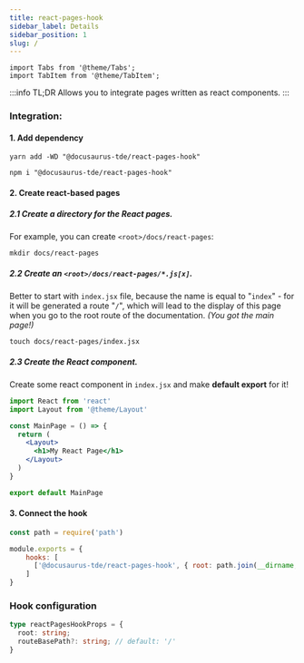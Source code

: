 ```yaml
---
title: react-pages-hook
sidebar_label: Details
sidebar_position: 1
slug: /
---
```


```mdx-code-block
import Tabs from '@theme/Tabs';
import TabItem from '@theme/TabItem';
```

:::info TL;DR
Allows you to integrate pages written as react components.
:::

### Integration:

#### 1. Add dependency

<Tabs groupId="package-manager">
<TabItem value="yarn">

```shell
yarn add -WD "@docusaurus-tde/react-pages-hook"
```

</TabItem>

<TabItem value="npm">

```shell
npm i "@docusaurus-tde/react-pages-hook"
```

</TabItem>
</Tabs>

#### 2. Create react-based pages
##### 2.1 Create a directory for the React pages.
For example, you can create `<root>/docs/react-pages`:

```shell
mkdir docs/react-pages
```

##### 2.2 Create an `<root>/docs/react-pages/*.js[x]`.
Better to start with `index.jsx` file, because the name is equal to "`index`" - for it will be generated a route "`/`",
which will lead to the display of this page when you go to the root route of the documentation. _(You got the main page!)_

```shell
touch docs/react-pages/index.jsx
```

##### 2.3 Create the React component.
Create some react component in `index.jsx` and make **default export** for it!

```jsx
import React from 'react'
import Layout from '@theme/Layout'

const MainPage = () => {
  return (
    <Layout>
      <h1>My React Page</h1>
    </Layout>
  )
}

export default MainPage

```

#### 3. Connect the hook

```javascript title="docusaurus-tde.config.js"
const path = require('path')

module.exports = {
    hooks: [
      ['@docusaurus-tde/react-pages-hook', { root: path.join(__dirname, 'react-pages') }]
    ]
}
```

### Hook configuration

```typescript
type reactPagesHookProps = {
  root: string;
  routeBasePath?: string; // default: '/'
}
```
